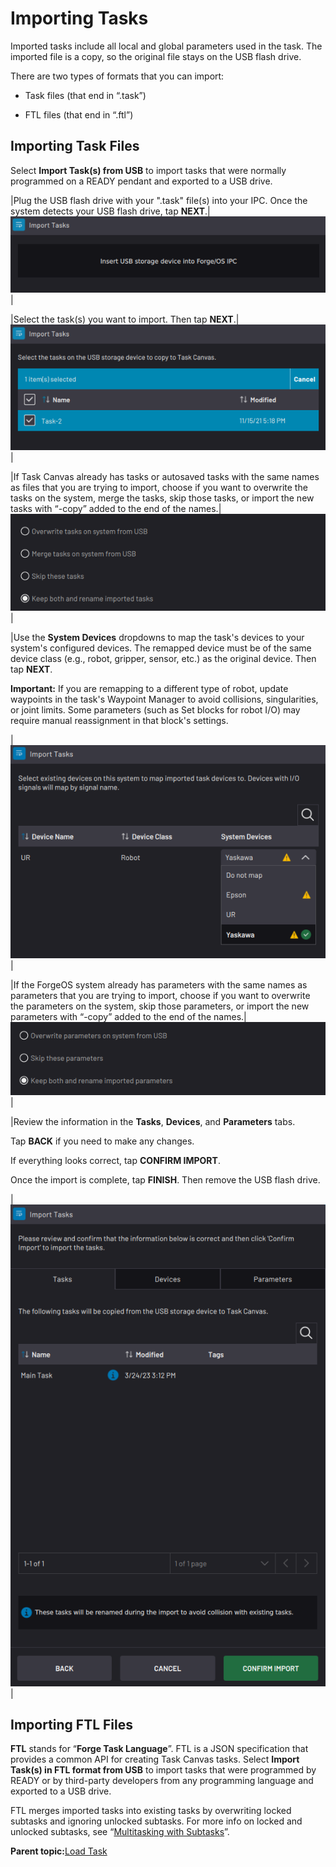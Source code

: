 # Importing Tasks

Imported tasks include all local and global parameters used in the task. The imported file is a copy, so the original file stays on the USB flash drive.

There are two types of formats that you can import:

-   Task files \(that end in “.task”\)

-   FTL files \(that end in “.ftl”\)


## Importing Task Files

Select **Import Task\(s\) from USB** to import tasks that were normally programmed on a READY pendant and exported to a USB drive.

|Plug the USB flash drive with your ".task" file\(s\) into your IPC. Once the system detects your USB flash drive, tap **NEXT**.|![](../Images/TaskCanvas/ImportTaskFromUSB-InsertUSB.png)|

|Select the task\(s\) you want to import. Then tap **NEXT**.|![](../Images/TaskCanvas/ImportTaskFromUSB-Select.png)|

|If Task Canvas already has tasks or autosaved tasks with the same names as files that you are trying to import, choose if you want to overwrite the tasks on the system, merge the tasks, skip those tasks, or import the new tasks with “-copy” added to the end of the names.|![](../Images/TaskCanvas/ImportTaskFromUSB-OverwriteTasks-Cropped.png)|

|Use the **System Devices** dropdowns to map the task's devices to your system's configured devices. The remapped device must be of the same device class \(e.g., robot, gripper, sensor, etc.\) as the original device. Then tap **NEXT**.

 **Important:** If you are remapping to a different type of robot, update waypoints in the task's Waypoint Manager to avoid collisions, singularities, or joint limits. Some parameters \(such as Set blocks for robot I/O\) may require manual reassignment in that block's settings.

|![](../Images/TaskCanvas/ImportTaskFromUSB-RemapDevicesDropdown.png)|

|If the ForgeOS system already has parameters with the same names as parameters that you are trying to import, choose if you want to overwrite the parameters on the system, skip those parameters, or import the new parameters with “-copy” added to the end of the names.|![](../Images/TaskCanvas/ImportTaskFromUSB-OverwriteParameters-Cropped.png)|

|Review the information in the **Tasks**, **Devices**, and **Parameters** tabs.

 Tap **BACK** if you need to make any changes.

 If everything looks correct, tap **CONFIRM IMPORT**.

 Once the import is complete, tap **FINISH**. Then remove the USB flash drive.

|![](../Images/TaskCanvas/ImportTaskFromUSB-ConfirmTasks.png)|

## Importing FTL Files

**FTL** stands for “**Forge Task Language**”. FTL is a JSON specification that provides a common API for creating Task Canvas tasks. Select **Import Task\(s\) in FTL format from USB** to import tasks that were programmed by READY or by third-party developers from any programming language and exported to a USB drive.

FTL merges imported tasks into existing tasks by overwriting locked subtasks and ignoring unlocked subtasks. For more info on locked and unlocked subtasks, see “[Multitasking with Subtasks](MultitaskingWithSubtasks.md)”.

**Parent topic:**[Load Task](../TaskCanvas/LoadTask.md)


